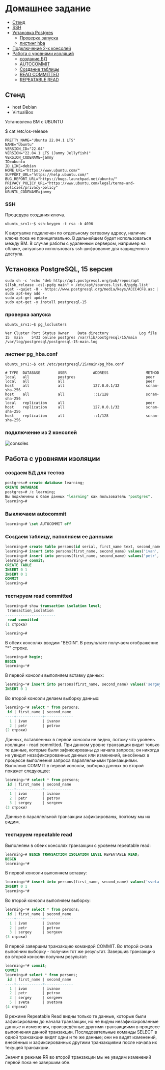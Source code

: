 # Домашнее задание

* [Стенд](#стенд)
* [SSH](#ssh)
* [Установка Postgres](#установка-postgresql-15-версия)
  * [Проверка запуска](#проверка-запуска)
  * [листинг hba](#листинг-pg_hbaconf)
* [Подключение 2-х консолей](#подключение-из-2-консолей)
* [Работа с уровнями изоляций](#работа-с-уровнями-изоляции)
  * [создание БД](#создаем-бд-для-тестов)
  * [AUTOCOMMIT](#выключаем-autocommit)
  * [Создание таблицы](#создаем-таблицу-наполняем-ее-данными)
  * [READ COMMITTED](#тестируем-read-committed)
  * [REPEATABLE READ](#тестируем-repeatable-read)
  
## Стенд

* host Debian
* VirtualBox

Установлена ВМ с UBUNTU

$ cat /etc/os-release

```text
PRETTY_NAME="Ubuntu 22.04.1 LTS"
NAME="Ubuntu"
VERSION_ID="22.04"
VERSION="22.04.1 LTS (Jammy Jellyfish)"
VERSION_CODENAME=jammy
ID=ubuntu
ID_LIKE=debian
HOME_URL="https://www.ubuntu.com/"
SUPPORT_URL="https://help.ubuntu.com/"
BUG_REPORT_URL="https://bugs.launchpad.net/ubuntu/"
PRIVACY_POLICY_URL="https://www.ubuntu.com/legal/terms-and-policies/privacy-policy"
UBUNTU_CODENAME=jammy
```

### SSH

Процедура создания ключа.

```code
ubuntu_srv1:~$ ssh-keygen -t rsa -b 4096
```

К виртуалке подключен по отдельному сетевому адресу, наличие ключа пока не принципиально. В дальнейшем будет использоваться между ВМ. В случае работы с удаленным сервером, например на облаке, актуально использовать ssh шифрование для защищенного доступа.

## Установка PostgreSQL, 15 версия

```$ sudo apt update && sudo apt upgrade -y
sudo sh -c 'echo "deb http://apt.postgresql.org/pub/repos/apt $(lsb_release -cs)-pgdg main" > /etc/apt/sources.list.d/pgdg.list' 
wget --quiet -O - https://www.postgresql.org/media/keys/ACCC4CF8.asc | sudo apt-key add - 
sudo apt-get update 
sudo apt-get -y install postgresql-15
```

### проверка запуска

```code
ubuntu_srv1:~$ pg_lsclusters

Ver Cluster Port Status Owner    Data directory              Log file
15  main    5433 online postgres /var/lib/postgresql/15/main /var/log/postgresql/postgresql-15-main.log
```

### листинг pg_hba.conf

```code
ubuntu_srv1:~$ cat /etc/postgresql/15/main/pg_hba.conf

# TYPE  DATABASE        USER            ADDRESS                 METHOD
local   all             postgres                                peer
local   all             all                                     peer
host    all             all             127.0.0.1/32            scram-sha-256
host    all             all             ::1/128                 scram-sha-256
local   replication     all                                     peer
host    replication     all             127.0.0.1/32            scram-sha-256
host    replication     all             ::1/128                 scram-sha-256
```

### подключение из 2 консолей

![consoles][1]

[1]: img/pg2console.bmp

## Работа с уровнями изоляции

### создаем БД для тестов

```sql
postgres=# create database learning;
CREATE DATABASE
postgres=# /c learning;
Вы подключены к базе данных "learning" как пользователь "postgres".
learning=#
```

### Выключаем autocommit

```sql
learning=# \set AUTOCOMMIT off
```

### Создаем таблицу, наполняем ее данными

```sql
learning=# create table persons(id serial, first_name text, second_name text);
learning=# insert into persons(first_name, second_name) values('ivan', 'ivanov');
learning=# insert into persons(first_name, second_name) values('petr', 'petrov');
learning=# commit;
CREATE TABLE
INSERT 0 1
INSERT 0 1
COMMIT
learning=#
```

### тестируем read committed

```sql
learning=# show transaction isolation level;
 transaction_isolation
-----------------------
 read committed
(1 строка)

learning=#
```

В обеих консолях вводим "BEGIN". В результате получаем отображение "*" строке.

```sql
learning=# begin;
BEGIN
learning=*# 
```

В первой консоли выполняем вставку данных:

```sql
learning=*# insert into persons(first_name, second_name) values('sergey', 'sergeev');
INSERT 0 1
```

Во второй консоли делаем выборку данных:

```sql
learning=*# select * from persons;
 id | first_name | second_name
----+------------+-------------
  1 | ivan       | ivanov
  2 | petr       | petrov
(2 строки)
```

Данных, вставленных в первой консоли не видно, потому что уровень изоляции - read committed. При данном уровне транзакция видит только те данные, которые были зафиксированы до начала запроса; он никогда не увидит незафиксированных данных или изменений, внесённых в процессе выполнения запроса параллельными транзакциями.
Выполнив COMMIT в первой консоли, выборка данных во второй покажет следующее:

```sql
learning=*# select * from persons;
 id | first_name | second_name
----+------------+-------------
  1 | ivan       | ivanov
  2 | petr       | petrov
  3 | sergey     | sergeev
(3 строки)
```

Данные в параллельной транзакции зафиксированы, поэтому мы их видим.

### тестируем repeatable read

Выполняем в обеих консолях транзакции с уровнем repeatable read:

```sql
learning=# BEGIN TRANSACTION ISOLATION LEVEL REPEATABLE READ;
BEGIN
learning=*# 
```

В первой консоли выполняем вставку:

```sql
learning=*# insert into persons(first_name, second_name) values('sveta', 'svetova');
INSERT 0 1
learning=*# 
```

Во второй консоли выполняем выборку:

```sql
learning=*# select * from persons;
 id | first_name | second_name
----+------------+-------------
  1 | ivan       | ivanov
  2 | petr       | petrov
  3 | sergey     | sergeev
(3 строки)
```

В первой завершим транзакцию командой COMMIT. Во второй снова выполним выборку - получим тот же результат.
Завершив транзакцию во второй консоли получим результат:

```sql
learning=*# commit;
COMMIT
learning=# select * from persons;
 id | first_name | second_name
----+------------+-------------
  1 | ivan       | ivanov
  2 | petr       | petrov
  3 | sergey     | sergeev
  5 | sveta      | svetova
(4 строки)
```

В режиме Repeatable Read видны только те данные, которые были зафиксированы до начала транзакции, но не видны незафиксированные данные и изменения, произведённые другими транзакциями в процессе выполнения данной транзакции. Последовательные команды SELECT в одной транзакции видят одни и те же данные; они не видят изменений, внесённых и зафиксированных другими транзакциями после начала их текущей транзакции.

Значит в режиме RR во второй транзакции мы не увидим изменений первой пока не завершим обе.
